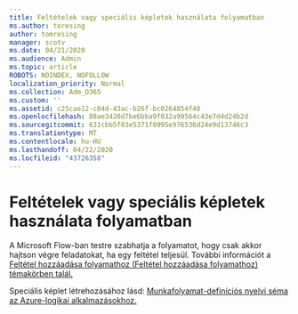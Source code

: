 ```yaml
---
title: Feltételek vagy speciális képletek használata folyamatban
ms.author: toresing
author: tomresing
manager: scotv
ms.date: 04/21/2020
ms.audience: Admin
ms.topic: article
ROBOTS: NOINDEX, NOFOLLOW
localization_priority: Normal
ms.collection: Adm_O365
ms.custom: ''
ms.assetid: c25cae12-c04d-43ac-b26f-bc0264854f48
ms.openlocfilehash: 88ae3420d7be6bba9f032a99564c43e7d4d24b2d
ms.sourcegitcommit: 631cbb5f03e5371f0995e976536d24e9d13746c3
ms.translationtype: MT
ms.contentlocale: hu-HU
ms.lasthandoff: 04/22/2020
ms.locfileid: "43726358"
---
```

# <a name="use-conditions-or-advanced-formulas-in-a-flow"></a>Feltételek vagy speciális képletek használata folyamatban

A Microsoft Flow-ban testre szabhatja a folyamatot, hogy csak akkor hajtson végre feladatokat, ha egy feltétel teljesül. További információt a [Feltétel hozzáadása folyamathoz (Feltétel hozzáadása folyamathoz) témakörben talál.](https://go.microsoft.com/fwlink/?linkid=872112)
  
Speciális képlet létrehozásához lásd: [Munkafolyamat-definíciós nyelvi séma az Azure-logikai alkalmazásokhoz.](https://aka.ms/logicexpressions)
  

